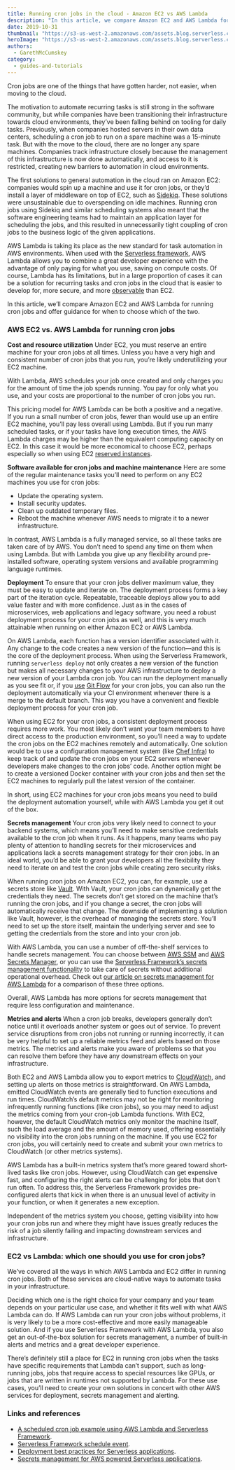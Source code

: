 ```yaml
---
title: Running cron jobs in the cloud - Amazon EC2 vs AWS Lambda
description: "In this article, we compare Amazon EC2 and AWS Lambda for running cron jobs in AWS and offer guidance for when to choose which of the two."
date: 2019-10-31
thumbnail: "https://s3-us-west-2.amazonaws.com/assets.blog.serverless.com/aws-lambda-vs-ec2-for-cron-jobs/ec2-vs-lambda-thumb.png"
heroImage: "https://s3-us-west-2.amazonaws.com/assets.blog.serverless.com/aws-lambda-vs-ec2-for-cron-jobs/ec2-vs-lambda-header.png"
authors:
  - GarethMcCumskey
category:
  - guides-and-tutorials
---
```


Cron jobs are one of the things that have gotten harder, not easier, when moving to the cloud.

The motivation to automate recurring tasks is still strong in the software community, but while companies have been transitioning their infrastructure towards cloud environments, they’ve been falling behind on tooling for daily tasks. Previously, when companies hosted servers in their own data centers, scheduling a cron job to run on a spare machine was a 15-minute task. But with the move to the cloud, there are no longer any spare machines. Companies track infrastructure closely because the management of this infrastructure is now done automatically, and access to it is restricted, creating new barriers to automation in cloud environments.

The first solutions to general automation in the cloud ran on Amazon EC2: companies would spin up a machine and use it for cron jobs, or they’d install a layer of middleware on top of EC2, such as [Sidekiq](https://github.com/mperham/sidekiq). These solutions were unsustainable due to overspending on idle machines. Running cron jobs using Sidekiq and similar scheduling systems also meant that the software engineering teams had to maintain an application layer for scheduling the jobs, and this resulted in unnecessarily tight coupling of cron jobs to the business logic of the given applications.

AWS Lambda is taking its place as the new standard for task automation in AWS environments. When used with the [Serverless framework](https://serverless.com), AWS Lambda allows you to combine a great developer experience with the advantage of only paying for what you use, saving on compute costs. Of course, Lambda has its limitations, but in a large proportion of cases it can be a solution for recurring tasks and cron jobs in the cloud that is easier to develop for, more secure, and more [observable](https://en.wikipedia.org/wiki/Observability) than EC2.

In this article, we’ll compare Amazon EC2 and AWS Lambda for running cron jobs and offer guidance for when to choose which of the two.

### AWS EC2 vs. AWS Lambda for running cron jobs

**Cost and resource utilization**
Under EC2, you must reserve an entire machine for your cron jobs at all times. Unless you have a very high and consistent number of cron jobs that you run, you’re likely underutilizing your EC2 machine.

With Lambda, AWS schedules your job once created and only charges you for the amount of time the job spends running. You pay for only what you use, and your costs are proportional to the number of cron jobs you run.

This pricing model for AWS Lambda can be both a positive and a negative. If you run a small number of cron jobs, fewer than would use up an entire EC2 machine, you’ll pay less overall using Lambda. But if you run many scheduled tasks, or if your tasks have long execution times, the AWS Lambda charges may be higher than the equivalent computing capacity on EC2. In this case it would be more economical to choose EC2, perhaps especially so when using EC2 [reserved instances](https://aws.amazon.com/ec2/pricing/reserved-instances/).

**Software available for cron jobs and machine maintenance**
Here are some of the regular maintenance tasks you’ll need to perform on any EC2 machines you use for cron jobs:

- Update the operating system.
- Install security updates.
- Clean up outdated temporary files.
- Reboot the machine whenever AWS needs to migrate it to a newer infrastructure.

In contrast, AWS Lambda is a fully managed service, so all these tasks are taken care of by AWS. You don’t need to spend any time on them when using Lambda. But with Lambda you give up any flexibility around pre-installed software, operating system versions and available programming language runtimes.

**Deployment**
To ensure that your cron jobs deliver maximum value, they must be easy to update and iterate on. The deployment process forms a key part of the iteration cycle. Repeatable, traceable deploys allow you to add value faster and with more confidence. Just as in the cases of microservices, web applications and legacy software, you need a robust deployment process for your cron jobs as well, and this is very much attainable when running on either Amazon EC2 or AWS Lambda.

On AWS Lambda, each function has a version identifier associated with it. Any change to the code creates a new version of the function—and this is the core of the deployment process. When using the Serverless Framework, running `serverless deploy` not only creates a new version of the function but makes all necessary changes to your AWS infrastructure to deploy a new version of your Lambda cron job. You can run the deployment manually as you see fit or, if you [use](https://nvie.com/posts/a-successful-git-branching-model/) [Git Flow](https://nvie.com/posts/a-successful-git-branching-model/) for your cron jobs, you can also run the deployment automatically via your CI environment whenever there is a merge to the default branch. This way you have a convenient and flexible deployment process for your cron job.

When using EC2 for your cron jobs, a consistent deployment process requires more work. You most likely don’t want your team members to have direct access to the production environment, so you’ll need a way to update the cron jobs on the EC2 machines remotely and automatically. One solution would be to use a configuration management system (like [Chef Infra](https://docs.chef.io/chef_overview.html)) to keep track of and update the cron jobs on your EC2 servers whenever developers make changes to the cron jobs’ code. Another option might be to create a versioned Docker container with your cron jobs and then set the EC2 machines to regularly pull the latest version of the container.

In short, using EC2 machines for your cron jobs means you need to build the deployment automation yourself, while with AWS Lambda you get it out of the box.

**Secrets management**
Your cron jobs very likely need to connect to your backend systems, which means you’ll need to make sensitive credentials available to the cron job when it runs. As it happens, many teams who pay plenty of attention to handling secrets for their microservices and applications lack a secrets management strategy for their cron jobs. In an ideal world, you’d be able to grant your developers all the flexibility they need to iterate on and test the cron jobs while creating zero security risks.

When running cron jobs on Amazon EC2, you can, for example, use a secrets store like [Vault](https://vaultproject.io). With Vault, your cron jobs can dynamically get the credentials they need. The secrets don’t get stored on the machine that’s running the cron jobs, and if you change a secret, the cron jobs will automatically receive that change. The downside of implementing a solution like Vault, however, is the overhead of managing the secrets store. You’ll need to set up the store itself, maintain the underlying server and see to getting the credentials from the store and into your cron job.

With AWS Lambda, you can use a number of off-the-shelf services to handle secrets management. You can choose between [AWS SSM](https://aws.amazon.com/systems-manager/) and [AWS Secrets Manager](https://aws.amazon.com/secrets-manager/), or you can use the [Serverless Framework’s secrets management functionality](https://serverless.com/blog/serverless-now-full-lifecycle/) to take care of secrets without additional operational overhead. Check out [our article on secrets management for AWS Lambda](https://serverless.com/blog/aws-secrets-management/) for a comparison of these three options.

Overall, AWS Lambda has more options for secrets management that require less configuration and maintenance.

**Metrics and alerts**
When a cron job breaks, developers generally don’t notice until it overloads another system or goes out of service. To prevent service disruptions from cron jobs not running or running incorrectly, it can be very helpful to set up a reliable metrics feed and alerts based on those metrics. The metrics and alerts make you aware of problems so that you can resolve them before they have any downstream effects on your infrastructure.

Both EC2 and AWS Lambda allow you to export metrics to [CloudWatch](https://docs.aws.amazon.com/AmazonCloudWatch/latest/monitoring/WhatIsCloudWatch.html), and setting up alerts on those metrics is straightforward. On AWS Lambda, emitted CloudWatch events are generally tied to function executions and run times. CloudWatch’s default metrics may not be right for monitoring infrequently running functions (like cron jobs), so you may need to adjust the metrics coming from your cron-job Lambda functions. With EC2, however, the default CloudWatch metrics only monitor the machine itself, such the load average and the amount of memory used, offering essentially no visibility into the cron jobs running on the machine. If you use EC2 for cron jobs, you will certainly need to create and submit your own metrics to CloudWatch (or other metrics systems).

AWS Lambda has a built-in metrics system that’s more geared toward short-lived tasks like cron jobs. However, using CloudWatch can get expensive fast, and configuring the right alerts can be challenging for jobs that don’t run often. To address this, the Serverless Framework provides pre-configured alerts that kick in when there is an unusual level of activity in your function, or when it generates a new exception.

Independent of the metrics system you choose, getting visibility into how your cron jobs run and where they might have issues greatly reduces the risk of a job silently failing and impacting downstream services and infrastructure.

### EC2 vs Lambda: which one should you use for cron jobs?

We’ve covered all the ways in which AWS Lambda and EC2 differ in running cron jobs. Both of these services are cloud-native ways to automate tasks in your infrastructure.

Deciding which one is the right choice for your company and your team depends on your particular use case, and whether it fits well with what AWS Lambda can do. If AWS Lambda can run your cron jobs without problems, it is very likely to be a more cost-effective and more easily manageable solution. And if you use Serverless Framework with AWS Lambda, you also get an out-of-the-box solution for secrets management, a number of built-in alerts and metrics and a great developer experience.

There’s definitely still a place for EC2 in running cron jobs when the tasks have specific requirements that Lambda can’t support, such as long-running jobs, jobs that require access to special resources like GPUs, or jobs that are written in runtimes not supported by Lambda. For these use cases, you’ll need to create your own solutions in concert with other AWS services for deployment, secrets management and alerting.

### Links and references
- [A scheduled cron job example using AWS Lambda and Serverless Framework](https://serverless.com/examples/aws-node-scheduled-cron/).
- [Serverless Framework schedule event](https://serverless.com/framework/docs/providers/aws/events/schedule/).
- [Deployment best practices for Serverless applications](https://serverless.com/blog/serverless-deployment-best-practices/).
- [Secrets management for AWS powered Serverless applications](https://serverless.com/blog/aws-secrets-management/).
